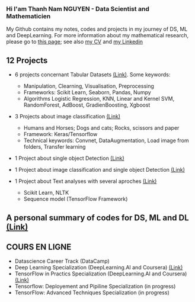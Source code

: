 ### Hi I'am Thanh Nam NGUYEN - Data Scientist and Mathematicien

My Github contains my notes, codes and projects in my journey of DS, ML and DeepLearning. For more information about my mathematical research, please go to [this page](https://sites.google.com/site/namthanhnguyenmath/research); see also [my CV](https://github.com/tnamng/tnamng/blob/main/CV_ThanhNamNGUYEN_resized.pdf) and [my Linkedin](https://www.linkedin.com/in/thanh-nam-nguyen-8a30a91a4/)


## 12 Projects

- 6 projects concernant Tabular Datasets [(Link)](https://github.com/tnamng/DataScience-Project-S). Some keywords:
    + Manipulation, Clearning, Visualisation, Preprocessing 
    + Frameworks: Scikit Learn, Seaborn, Pandas, Numpy
    + Algorithms Logistic Regression, KNN, Linear and Kernel SVM, RandomForest, AdBoost, GradienBoosting, Xgboost

- 3 Projects about image classification [(Link)](https://github.com/tnamng/Images-Classification-3_Projects)
    - Humans and Horses; Dogs and cats; Rocks, scissors and  paper
    - Framework: Keras/Tensorflow
    - Technical keywords: Convnet, DataAugmentation, Load image from folders, Transfer learning
  
- 1 Project about single object Detection [(Link)](https://github.com/tnamng/Images-Classification-3_Projects)

- 1 Project about image classification and single object Detection [(Link)](https://github.com/tnamng/Image-Single-Object-Detection)

- 1 Project about Text analyses with several aproches [(Link)](https://github.com/tnamng/Text-Analysis)
    - Scikit Learn, NLTK
    - Sequence model (TensorFlow Framework)

## A personal summary of codes for DS, ML and DL  [(Link)](https://github.com/tnamng/Summary-DataScience-ML-DL)

## COURS EN LIGNE

- Datascience Career Track (DataCamp)
- Deep Learning Specialization (DeepLearning.AI and Coursera) [(Link)](https://github.com/tnamng/Deep-Learning-Specialization-DeepLearningAI)
- TensorFlow in Practics Specialization (DeepLearning.AI and Coursera) [(Link)](https://github.com/tnamng/TensorFlow-in-Practice-Developer-DeepLearningAI)
- Tensorflow: Deployement and Pipiline Specialization (in progress) 
- TensorFlow: Advanced Techniques Specialization (in progress)
<!--- Backend Framework (Flask, Javascript, NodeJs) (starting)-->





<!--
**tnamng/tnamng** is a ✨ _special_ ✨ repository because its `README.md` (this file) appears on your GitHub profile.

Here are some ideas to get you started:

- 🔭 I’m currently working on ...
- 🌱 I’m currently learning ...
- 👯 I’m looking to collaborate on ...
- 🤔 I’m looking for help with ...
- 💬 Ask me about ...
- 📫 How to reach me: ...
- 😄 Pronouns: ...
- ⚡ Fun fact: ...
-->
